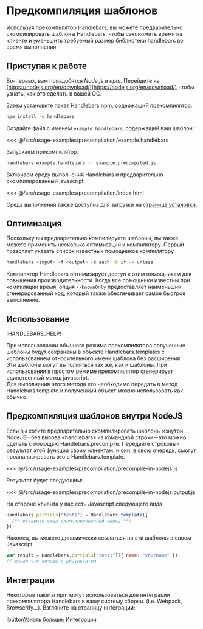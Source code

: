 # Предкомпиляция шаблонов

Используя прекомпилятор Handlebars, вы можете предварительно скомпилировать шаблоны Handlebars, чтобы сэкономить время на клиенте и уменьшить
требуемый размер библиотеки handlebars во время выполнения.

## Приступая к работе

Во-первых, вам понадобятся _Node.js и npm_. Перейдите на [https://nodejs.org/en/download/](https://nodejs.org/en/download/)
чтобы узнать, как это сделать в вашей ОС.

Затем установите пакет Handlebars npm, содержащий прекомпилятор.

```bash
npm install -g handlebars
```

Создайте файл с именем `example.handlebars`, содержащий ваш шаблон:

<<< @/src/usage-examples/precompilation/example.handlebars

Запускаем прекомпилятор.

```bash
handlebars example.handlebars -f example.precompiled.js
```

Включаем среду выполнения Handlebars и предварительно скомпилированный javascript.

<<< @/src/usage-examples/precompilation/index.html

Среда выполнения также доступна для загрузки на [странице установки](index.md#download-handlebars).

## Оптимизация

Поскольку вы предварительно компилируете шаблоны, вы также можете применить несколько оптимизаций к компилятору. Первый позволяет
указать список известных помощников компилятору

```bash
handlebars <input> -f <output> -k each -k if -k unless
```

Компилятор Handlebars оптимизирует доступ к этим помощникам для повышения производительности. Когда все помощники известны при компиляции
время, опция `--knownOnly` предоставляет наименьший сгенерированный код, который также обеспечивает самое быстрое выполнение.

## Использование

!HANDLEBARS_HELP!

При использовании обычного режима прекомпилятора полученные шаблоны будут сохранены в объекте Handlebars.templates с использованием относительного имени шаблона без расширения.  
Эти шаблоны могут выполняться так же, как и шаблоны. При использовании
в простом режиме прекомпилятор сгенерирует единственный метод javascript.  
Для выполнения этого метода его необходимо передать в метод Handlebars.template и полученный объект можно использовать как обычно.

## Предкомпиляция шаблонов внутри NodeJS

Если вы хотите предварительно скомпилировать шаблоны изнутри NodeJS--без вызова «handlebars» из командной строки--это можно
сделать с помощью Handlebars.precompile. Передайте строковый результат этой функции своим клиентам, и они, в свою очередь, смогут проанализировать это с Handlebars.template.

<<< @/src/usage-examples/precompilation/precompile-in-nodejs.js

Результат будет следующим:

<<< @/src/usage-examples/precompilation/precompile-in-nodejs.output.js

На стороне клиента у вас есть Javascript следующего вида.

```js
Handlebars.partials["test1"] = Handlebars.template({
  /** вставить сюда скомпилированный вывод **/
});
```

Наконец, вы можете динамически ссылаться на эти шаблоны в своем Javascript.

```js
var result = Handlebars.partials["test1"]({ name: "yourname" });
// делай что хочешь с результатом
```

## Интеграции

Некоторые пакеты npm могут использоваться для интеграции прекомпилятора Handlebars в вашу систему сборки. (i.e. Webpack,
Browserify...). Взгляните на страницу интеграции:

!button[Узнать больше: Интеграции](integrations.md)
